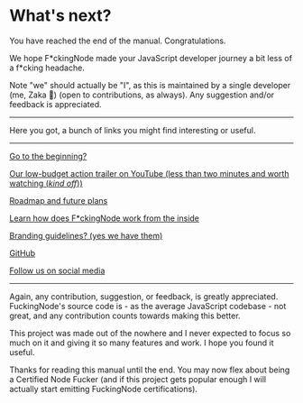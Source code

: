 # What's next?

You have reached the end of the manual. Congratulations.

We hope F\*ckingNode made your JavaScript developer journey a bit less of a f\*cking headache.

Note "we" should actually be "I", as this is maintained by a single developer (me, Zaka 👋) (open to contributions, as always). Any suggestion and/or feedback is appreciated.

---

Here you got, a bunch of links you might find interesting or useful.

---

[Go to the beginning?](index.md)

[Our low-budget action trailer on YouTube (less than two minutes and worth watching (_kind off_))](https://youtube.com/watch?v=_lppvGYUXNk)

[Roadmap and future plans](../about/roadmap.md)

[Learn how does F*ckingNode work from the inside](../learn/index.md)

[Branding guidelines? (yes we have them)](../about/branding.md)

[GitHub](https://github.com/ZakaHaceCosas/FuckingNode)

[Follow us on social media](../about/social.md)

---

Again, any contribution, suggestion, or feedback, is greatly appreciated. FuckingNode's source code is - as the average JavaScript codebase - not great, and any contribution counts towards making this better.

This project was made out of the nowhere and I never expected to focus so much on it and giving it so many features and work. I hope you found it useful.

Thanks for reading this manual until the end. You may now flex about being a Certified Node Fucker (and if this project gets popular enough I will actually start emitting FuckingNode certifications).
